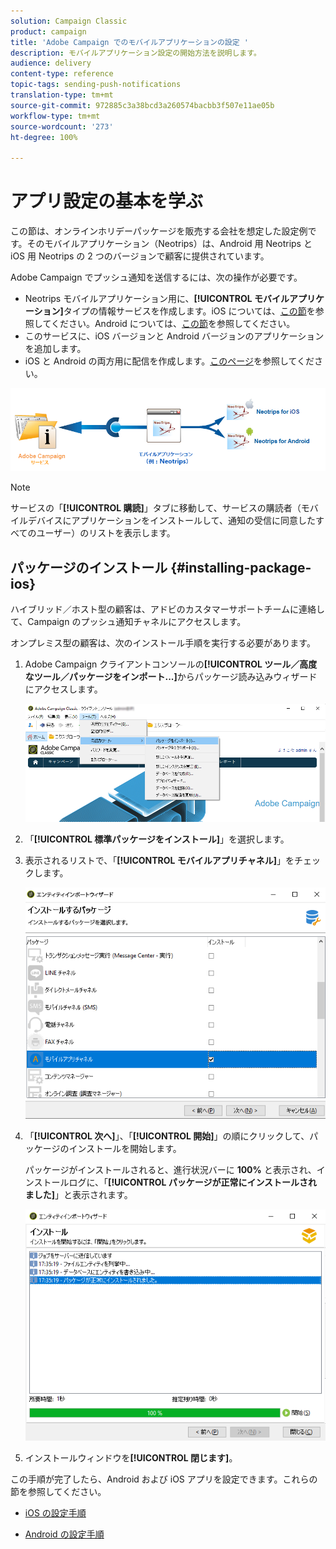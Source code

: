 ```yaml
---
solution: Campaign Classic
product: campaign
title: 'Adobe Campaign でのモバイルアプリケーションの設定 '
description: モバイルアプリケーション設定の開始方法を説明します。
audience: delivery
content-type: reference
topic-tags: sending-push-notifications
translation-type: tm+mt
source-git-commit: 972885c3a38bcd3a260574bacbb3f507e11ae05b
workflow-type: tm+mt
source-wordcount: '273'
ht-degree: 100%

---
```



# アプリ設定の基本を学ぶ

この節は、オンラインホリデーパッケージを販売する会社を想定した設定例です。そのモバイルアプリケーション（Neotrips）は、Android 用 Neotrips と iOS 用 Neotrips の 2 つのバージョンで顧客に提供されています。

Adobe Campaign でプッシュ通知を送信するには、次の操作が必要です。

* Neotrips モバイルアプリケーション用に、**[!UICONTROL モバイルアプリケーション]**&#x200B;タイプの情報サービスを作成します。iOS については、[この節](../../delivery/using/configuring-the-mobile-application.md#configuring-ios-service)を参照してください。Android については、[この節](../../delivery/using/configuring-the-mobile-application-android.md#configuring-android-service)を参照してください。
* このサービスに、iOS バージョンと Android バージョンのアプリケーションを追加します。
* iOS と Android の両方用に配信を作成します。[このページ](../../delivery/using/creating-notifications.md)を参照してください。

![](assets/nmac_service_diagram.png)

>[!NOTE]
>
>サービスの「**[!UICONTROL 購読]**」タブに移動して、サービスの購読者（モバイルデバイスにアプリケーションをインストールして、通知の受信に同意したすべてのユーザー）のリストを表示します。

## パッケージのインストール {#installing-package-ios}

ハイブリッド／ホスト型の顧客は、アドビのカスタマーサポートチームに連絡して、Campaign のプッシュ通知チャネルにアクセスします。

オンプレミス型の顧客は、次のインストール手順を実行する必要があります。

1. Adobe Campaign クライアントコンソールの&#x200B;**[!UICONTROL ツール／高度なツール／パッケージをインポート...]**&#x200B;からパッケージ読み込みウィザードにアクセスします。

   ![](assets/package_ios.png)

1. 「**[!UICONTROL 標準パッケージをインストール]**」を選択します。

1. 表示されるリストで、「**[!UICONTROL モバイルアプリチャネル]**」をチェックします。

   ![](assets/package_ios_2.png)

1. 「**[!UICONTROL 次へ]**」、「**[!UICONTROL 開始]**」の順にクリックして、パッケージのインストールを開始します。

   パッケージがインストールされると、進行状況バーに **100%** と表示され、インストールログに、「**[!UICONTROL パッケージが正常にインストールされました]**」と表示されます。

   ![](assets/package_ios_3.png)

1. インストールウィンドウを&#x200B;**[!UICONTROL 閉じます]**。

この手順が完了したら、Android および iOS アプリを設定できます。これらの節を参照してください。

* [iOS の設定手順](../../delivery/using/configuring-the-mobile-application.md)

* [Android の設定手順](../../delivery/using/configuring-the-mobile-application-android.md)
